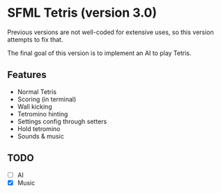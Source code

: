 # SFML Tetris (version 3.0)

Previous versions are not well-coded for extensive uses, so this version attempts to fix that.

The final goal of this version is to implement an AI to play Tetris.

## Features

- Normal Tetris
- Scoring (in terminal)
- Wall kicking
- Tetromino hinting
- Settings config through setters
- Hold tetromino
- Sounds & music

## TODO

- [ ] AI
- [x] Music
